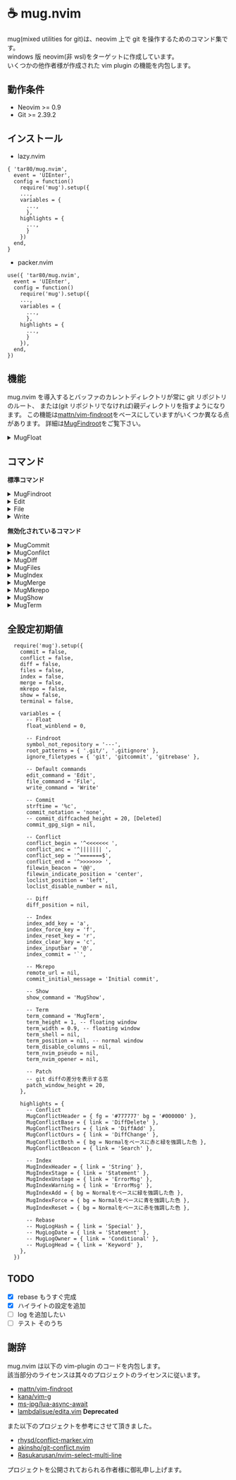 # ☕ mug.nvim

mug(mixed utilities for git)は、neovim 上で git を操作するためのコマンド集です。  
windows 版 neovim(非 wsl)をターゲットに作成しています。  
いくつかの他作者様が作成された vim plugin の機能を内包します。

## 動作条件

- Neovim >= 0.9
- Git >= 2.39.2

## インストール

- lazy.nvim

```lua:lazy.nvim
{ 'tar80/mug.nvim',
  event = 'UIEnter',
  config = function()
    require('mug').setup({
    ...,
    variables = {
      ...,
      },
    highlights = {
      ...,
      }
    })
  end,
}
```

- packer.nvim

```lua:packer.nvim
use({ 'tar80/mug.nvim',
  event = 'UIEnter',
  config = function()
    require('mug').setup({
    ...,
    variables = {
      ...,
      },
    highlights = {
      ...,
      }
    }),
  end,
})
```

## 機能

mug.nvim を導入するとバッファのカレントディレクトリが常に git リポジトリのルート、
または(git リポジトリでなければ)親ディレクトリを指すようになります。
この機能は[mattn/vim-findroot](https://github.com/mattn/vim-findroot)をベースにしていますがいくつか異なる点があります。
詳細は[MugFindroot](#MugFindroot)をご覧下さい。

<details>
<summary>MugFloat</summary>

mug が生成するフローティングウィンドウ(MugFloat)には其々のコマンドで使用するキーマップの他に、
一律で以下のキーマップが設定されます。また、MugFloat が存在する間`<C-W>p`が上書きされ
MugFloat のフォーカスに割り当てられます。

| キー             | 説明           |
| :--------------- | :------------- |
| q, \<ESC>        | フロート閉じる |
| g?               | キーマップ参照 |
| \<count>M-[hjkl] | フロート移動   |

**variables**

- float_winblend `integer`(上書き)  
  背景の疑似透過性を指定します。

[float.webm](https://user-images.githubusercontent.com/45842304/218292617-887a15b2-39dd-41c3-8ca0-fc913868c0b5.webm)

</details>

## コマンド

**標準コマンド**

<details>
<summary>MugFindroot</summary>

```lua:
require('mug').setup({
  variables = {
    symbol_not_repository = '---',
    root_patterns = { '.git/', '.gitignore' },
    ignore_filetypes = { 'git', 'gitcommit', 'gitrebase' },
  }
})
```

**:MugFindroot [stopglobal|stoplocal]**

mug の標準機能です。[mattn/vim-findroot](https://github.com/mattn/vim-findroot) をベースに独自の変更を加えてあります。

- vim-findroot は標準で様々なプロジェクトルートマーカーに対応していますが、mug が対応するのは git のみです。
  また、ディレクトリを下層へ移動する時に動作を抑制するオプションはありません。

- MugFindroot は自動実行されます。手動実行時には実行結果の詳細が出力されます。
  引数`stopglobal` `stoplocal`を指定すると其々`g:mug_findroot_disable=v:true` `b:mug_findroot_disable=v:true`が設定され
  自動実行を抑制します。解除は`MugFindroot`、または`unlet g:mug_findroot_disable` `unlet b:mug_findroot_disable`を実行します。

- MugFindroot が git リポジトリを検知したとき、ブランチ名、ブランチのデタッチ状態、インデックスを取得し、
  其々`b:mug_branch_name` `b:mug_branch_info` `b:mug_branch_stats`を設定します。
  `b:mug_branch_stats`はインデックスの状態をテーブル{ s = stage, u = unstate, c = conflict }として保持します。
  ブランチのキャッシュ・デタッチ状態の取得は[kana/vim-g/branch](https://github.com/kana/vim-g)の機能を取り入れています。

**variables**

- symbol_not_repository(上書き)  
  カレントディレクトリが git リポジトリではなかったときに b:mug_branch_name に設定される文字列です。

- root_patterns `table`(上書き)  
  記述フォーマットは vim-findroot の root marker patterns に倣います。優先度があり、先に記述されたパターンが優先されます。
  以下のようなディレクトリ構造を持つファイル file.vim を開いたときにカレントディレクトリは
  `root_patterns`の値により、表のように設定されます。

  ```text:
  main/
    ├ .git/
    ├ submodule/
    │   ├ .git/
    │   ├ script/
    │   │   ├ .gitignore
    │   │   └ file.vim
    │   └ .gitignore
    ├ .gitmodules
    └ .gitignore
  ```

  | root_patterns                  | current directory     |
  | :----------------------------- | :-------------------- |
  | .gitmodules, .git/, .gitignore | main                  |
  | .git/, .gitignore              | main/submodule        |
  | .gitignore                     | main/submodule/script |

- ignore_filetypes `table`(追加)  
  指定したファイルタイプは MugFindroot 自動実行の対象外となります。
  ファイルタイプに`*`(ワイルドカード)は指定できません。

</details>
<details>
<summary>Edit</summary>

```lua:
require('mug').setup({
  variables = {
    edit_command = 'Edit',
  }
})
```

**:Edit [!] [\<filespec>]**

カレントファイルの親ディレクトリを基準に`:edit[!] [<filespec>]`を実行します。

**variables**

- edit_command `string`(上書き)  
  コマンド`Edit`を別名で登録します。コマンドが不要であれば`""`空文字を指定します。

</details>
<details>
<summary>File</summary>

```lua:
require('mug').setup({
  variables = {
    file_command = 'File',
  }
})
```

**:File[!] \<newname>**

カレントファイルの親ディレクトリを基準に`:file[!] <newname>`を実行します。

**variables**

- file_command `string`(上書き)  
  コマンド`File`を別名で登録します。コマンドが不要であれば`""`空文字を指定します。

</details>
<details>
<summary>Write</summary>

```lua:
require('mug').setup({
  variables = {
    write_command = 'Write'
  }
})
```

**:Write[!]**

`:update | git add`を実行します。`!`を付けると`--force`が付加されます。

**variables**

- write_command `string`(上書き)  
  コマンド`Write`を別名で登録します。コマンドが不要であれば`""`空文字を指定します。

</details>

**無効化されているコマンド**

<details>
<summary>MugCommit</summary>

```lua:
require('mug').setup({
  commit = true,
  variables = {
    strftime = '%c',
    commit_notation = 'none',
    commit_gpg_sign = nil,
    patch_window_height = 20,
  }
})
```

**:MugCommit[!] [\<sub-command>] [\<commit-message>]**

引数なしで実行するとコミット編集バッファを開きます。`!`を付けると最初に`git add .`を実行します。  
`<sub-command>`には以下のいずれかを指定できます。

- `amend` ステージされた変更を HEAD に追加します。
- `empty` 空コミットを作成します。コミットメッセージには"empty commit(created by mug)"が設定されます。
- ~~`fixup`~~ **Deleted**
- `rebase` 現在使用するとエラーがでます。 fixup の代替。
- `m <commit-message>` 直接コミットメッセージを入力できます。スペースを含む場合でも""で括る必要はありません。

**:MugCommitSign[!] [\<sub-command>] [\<commit-message>]**

オプション`--gpg-sign`を付加します。使用する署名を指定する場合は、variables に`commit_gpg_sign`を設定します。

**コミット編集バッファ**

コミットメッセージの詳細編集用に、`commit_notation`で指定したテンプレート(COMMIT_EDITMSG)をタブで開きます。  
コミット編集バッファには、スペルチェック、短縮入力、キーマップが設定されます。

| モード |      キー       | 説明                                |
| :----: | :-------------: | :---------------------------------- |
|   n    |        ^        | スペルチェックをトグル              |
|   n    |       gd        | 差分バッファを水平方向にトグル      |
|   n    |       gD        | 差分バッファを縦方向にトグル        |
|  n,i   |       F5        | 時刻の挿入                          |
|   n    |       F6        | HEAD のコミットメッセージを書き出す |
|   n    | q(差分バッファ) | 差分バッファ閉じる(キャッシュ削除)  |

NOTE: 差分バッファはトグルしても更新されません。更新が必要なときは`q`で一度バッファを閉じます。

コミット編集バッファは`git commit`で開かれたバッファではないため如何なる変更もリポジトリに影響を与えません。
コミットの作成にはコマンドを使用します。

- `:C` commit
- `:CA` commit amend
- `:CE` commit empty
- `:CS` commit-sign
- `:CSA` commit-sign amend

**variables**

- strftime `string`(上書き)  
  `<F5>`で挿入する時刻の書式を指定します。

- commit_notation `string`(上書き)  
  コミットの形式を指定します。`conventional` `genaral` `none`が指定でき、
  指定した形式に合わせたコミットテンプレートと短縮入力が設定されます。  
  また、`mug/lua/template/`内に`<user-template>`と`<user-template>.lua`を作成し、
  `commit_notation = <user-template>`を指定することでユーザー設定が適用されます。
  `<user-template>`はコミットテンプレート、`<user-template>.lua`は短縮入力の設定です。
  スクリプト内`M.additional_settings`に関数を設定すれば、キーマップやコマンドを追加することもできます。
  記述方法は他のテンプレートを参考にしてください。

- ~~commit_diffcached_height `integer`(上書き)~~ **Deleted**

- commit_gpg_sign `string`(上書き)  
  署名に使用する鍵(gpg)を指定します。  
  指定しない場合はデフォルト(コミッター ID)になります。

- patch_window_height `integer`(上書き)
  差分バッファの高さを指定します。

[commit.webm](https://user-images.githubusercontent.com/45842304/222901039-977a589f-6d05-4dc1-9fdf-7af001c971e5.webm)

</details>
<details>
<summary>MugConfilct</summary>

```lua:
require('mug').setup({
  conflict = true,
  variables = {
    loclist_position = 'left',
    loclist_disable_number = ,
    filewin_beacon = '@@',
    filewin_indicate_position = 'center',
    conflict_begin = '^<<<<<<< ',
    conflict_anc = '^||||||| ',
    conflict_sep = '^=======$',
    conflict_end = '^>>>>>>> '
  }
})
```

**:MugConflict**

新規タブを開き、`git merge`によってコンクリクトしたハンクを抽出、ロケーションリストに展開します。  
[rhysd/conflict-marker.vim](https://github.com/rhysd/conflict-marker.vim/)と似たような操作をロケーションリスト上で実行できます。
conflict-marker は、コンフリクトのあるバッファに対してキーが設定されますが、
MugConflict はロケーションリストにキーを設定します。

- ロケーションリストの表示中は`g:mug_loclist_loaded=v:true`が設定されます。
- ロケーションリストでカーソル移動するとファイルウインドウの表示位置が連動します。
- `<CR>`を押すと、カーソルと表示位置を Ours-Theirs 間で往復します。
- `w`(更新内容を保存)実行後に全てのコンフリクトが解消されていた場合、継続してコミットの作成を促す選択肢を表示します。
- undo/redo は仮対応しています。ハイライトが一致しなかったりします。
- conflict-marker と併用できます。MugConflict 実行時は重複するハイライトが上書きされます。

|      キー      | 説明                                      |
| :------------: | :---------------------------------------- |
|       q        | タブ閉じる                                |
|       w        | すべての更新内容を保存                    |
|       g?       | キーマップ参照                            |
|       o        | Ours-commit の差分でハンクを置き換え      |
|       t        | Theirs-commit の差分でハンクを置き換え    |
|       b        | Base-commit の差分でハンクを置き換え      |
|       B        | Ours, Theirs 両方の差分でハンクを置き換え |
|       ^        | filewindow の連動状態をトグル             |
| \<C-u>, \<C-d> | filewindow のカーソルを 1/2 ページ移動    |
| \<C-j>, \<C-k> | filewindow のカーソルを 1 行移動          |

**variables**

- loclist_position `string`(上書き)  
  ロケーションリストの表示位置を指定します。`top` `bottom` `lef` `right`を指定します。

- loclist_disable_number `boolean`(上書き)  
  ロケーションリストの行番号を非表示にするなら`true`を指定します。

- filewin_beacon `string`(上書き)  
  ハンクの開始位置(signcolumn)に表示される文字を指定します。

- filewin_indicate_position `string`(上書き)  
  ファイルウインドウ連動時の、ハンクの画面上の位置です。  
  `upper` `center` `lower`から指定します。

**highlights**

- MugConflictHeader `fg=#777777 bg=#000000`
- MugConflictBase `DiffDelete`
- MugConflictTheirs `DiffAdd`
- MugConflictOurs `DiffChange`
- MugConflictBoth `Normal`をベースに赤と緑を強調した色
- MugConflictBeacon `Search`

[conflict.webm](https://user-images.githubusercontent.com/45842304/222901105-84ba9c08-9f06-4bd9-ab33-701f8df9c4ac.webm)

</details>
<details>
<summary>MugDiff</summary>

```lua:
require('mug').setup({
  diff = true,
  variables = {
    diff_position = ,
  }
})
```

カレントファイルと指定した tree-ish との差分を vimdiff で表示します。  
差分バッファの表示中は独自のキーマップが割り当てられます。

| モード | キー | 説明                |
| :----: | :--: | :------------------ |
|  n,x   |  du  | `Diffupdate`を実行  |
|   x    |  do  | 選択範囲を`Diffget` |
|   x    |  dp  | 選択範囲を`Diffput` |
|   x    |  dd  | 選択範囲を削除      |

**:MugDiff [\<posotion>] [\<treeish>] [\<pathspec>]**

`<position>`に`:new`バッファを開き、`git cat-file -p <treeish>:<pathspec>`の結果を展開します。

- 引数`<position>`は、差分バッファを開く位置です。カレントバッファを起点に`top` `bottom` `left` `right`を指定できます。
  初期値は`diffopt`の値から決定されます。また、`diff_position`で標準の位置を指定できます。
- 引数`<treeish>`の初期値は`""`(空文字)です。
- 引数`<pathspec>`の初期値は`%`です。

**:MugDiffFetchRemote [\<posotion>] [\<branchname>] [\<pathspec>]**

`git fetch orgin <branchname>`を実行後、`<position>`に`:new`バッファを開き、`git cat-file -p origin/<branchname>:<pathspec>`の結果を展開します。

- 引数`<branchname>`の初期値は現在アクティブなブランチ名です。

**variables**

- diff_position `string`(上書き)  
  `<position>`のデファルト値を`top` `bottom` `left` `right`のいずれかを指定します。

</details>
<details>
<summary>MugFiles</summary>

```lua:
require('mug').setup({
  files = true,
})
```

**:MugFileMove[!] \<pathspec>**

カレントファイルに対し`git mv <current-filepath> <pathspec>`を適用し、バッファを開き直します。
`<pathspec>`はカレントディレクトリを基準とします。  
`!`を付けると`--force`が付加されます。

**:MugFileRename[!] \<newname>**

カレントファイルに対し`git -C <parent-directory> mv <current-filename> <newname>`を適用し、バッファを開き直します。
`<newname>`はカレントファイルの親ディレクトリを基準とし、パスの指定はできません。  
`!`を付けると`--force`が付加されます。

**:MugFileDelete[!]**

カレントファイルをリポジトリのインデックスから削除します。  
`!`を付けるとファイル自体も削除されます。

</details>
<details>
<summary>MugIndex</summary>

```lua:
require('mug').setup({
  index = true,
  variables = {
    index_add_key = 'a',
    index_force_key = 'f',
    index_reset_key = 'r',
    index_clear_key = 'c',
    index_input_bar = '@',
    index_commit = '`',
    index_auto_update = false,
  }
})
```

**:MugIndex[!]**

`git status`の結果をフローティングウインドウに出力します。`!`を付けると`--ignored`が付加されます。  
行ごとに Stage・Unstage・Force stage を選択でき、`<CR>`で実行されます。一番上の行を選択すると全体が選択状態になり、
最下行にはエラーが表示されます。  
MugIndex ウインドウには独自のキーマップが割り当てられます。

|  キー   | 説明                          |
| :-----: | :---------------------------- |
|    a    | 行を選択(Stage)               |
|    f    | 行を選択(Force stage)         |
|    r    | 行を選択(Unstage)             |
|    c    | 選択状態をクリア              |
|  J, K   | 行を選択(Stage)後カーソル移動 |
|   gf    | 行のパスを開く                |
|   gd    | 行のパスを`MugDiff`           |
|  \<F5>  | リストを更新                  |
|    @    | コミットメッセージ入力バー    |
| shift+@ | `MugCommit`を実行             |

コミット入力バー

|     キー     | 説明                           |
| :----------: | :----------------------------- |
| \<C-o>\<C-s> | オプション`--gpg-sign`をトグル |
| \<C-o>\<C-a> | オプション`--amend`をトグル    |

**variables**

- index_add_key `string`(上書き)  
  行選択(Stage)に使用するキーを指定します。

- index_force_key `string`(上書き)  
  行選択(Force stage)に使用するキーを指定します。

- index_reset_key `string`(上書き)  
  行選択(Reset)に使用するキーを指定します。

- index_clear_key `string`(上書き)  
  選択状態をクリアするキーを指定します。

- index_input_bar `string`(上書き)  
  コミット入力バーの呼び出しキーを指定します。

- index_commit `string`(上書き)  
  `MugCommit`の実行キーを指定します。

- index_auto_update `boolean`(上書き)  
  MugIndex のフロートウィンドウを離れてから、戻ったときに  
  `git status`を実行しリストを更新します。

**highlights**

- MugIndexHeader `String`
- MugIndexStage `Statement`
- MugIndexUnstage `ErrorMsg`
- MugIndexWarning `ErrorMsg`

[index.webm](https://user-images.githubusercontent.com/45842304/222901145-ee3044e0-3206-4936-8130-e319d84ac95d.webm)

</details>
<details>
<summary>MugMerge</summary>

```lua:
require('mug').setup({
  MugMerge = true,
})
```

**:MugMerge[!] \<branchname> [\<options>]**

コミットを作って、カレントブランチに\<branchname>をマージ。  
`git -c merge.conflictstyle=diff3 merge --no-ff [<options>] <branchname>`を実行し、コミットメッセージの編集を確認する選択肢を表示します。
コンフリクト発生時には、処理を継続するか中止するかの選択肢を表示します。  
[!]を付けると、\<options>の補完候補が`--strategy-option=ours` `--strategy-option=theirs`の二択になります。
また、マージ継続中は補完候補が`--abort` `--continue` `--quit`の三択になります。

**:MugMergeFF[!] \<branchname> [\<options>]**

コミットは作らず、カレントブランチに\<branchname>をマージ。  
`git merge --ff-only [<options>] <branchname>`を実行します。コンフリクト発生時はエラーを返します。  
[!]を付けると、\<options>の補完候補が`--strategy-option=ours` `--strategy-option=theirs`の二択になります。

**:MugMergeTo[!] \<branchname>**

コミットは作らず、カレントブランチを\<branchname>にマージ。  
`git fetch . <current-branch>:<branchname>`を実行します。コンフリクト発生時はエラーを返します。  
[!]を付けると、`--force`が付加されます。

[merge.webm](https://user-images.githubusercontent.com/45842304/222901247-1a4937b7-a54c-405c-9d33-7eb9cb1734c9.webm)

</details>
<details>
<summary>MugMkrepo</summary>

```lua:
require('mug').setup({
  mkrepo = true,
  variables = {
    remote_url = nil,
    commit_initial_message = 'Initial commit',
  }
})
```

**:MugMkrepo [!] [\<pathspec>]**

指定したパスにリポジトリを作成後、`Initial commit`を作成し、上流ブランチを設定します。  
引数なしのときはカレントファイルの親ディレクトリに、パスを指定したときはそのパスに、名前を指定したときは
カレントファイルの親ディレクトリ下にその名前で、リポジトリを作成します。  
`!`を付けるとパス内のファイルを含めた`Initial commit`を作成します。  
すでにリポジトリが存在していたときはエラーを返します。

**variables**

- remote_url `string`(上書き)  
  リモートブランチの URL。HTTPS または、SSH を指定します。  
  未設定の場合、上流ブランチの設定に失敗します。

- commit_initial_message `string`(上書き)  
  初期化コミットに使用されるメッセージを指定します。

[mkrepo.webm](https://user-images.githubusercontent.com/45842304/219909055-10a63d23-597e-4008-a427-d67c226628c8.webm)

</details>
<details>
<summary>MugShow</summary>

```lua:
require('mug').setup({
  show = true,
  variables = {
    show_command = 'MugShow',
  }
})
```

**:MugShow[!] \<any>**

MugShow は git とは関連のないコマンドです。引数に指定した変数、関数、コマンドの結果をフローティングウインドウに出力します。
なんでもは表示できませんがそこそこ表示されます。  
引数入力時の接頭辞(接尾辞)によって、補完候補と出力対象が選択されます。関数には引数も指定できます。
補完候補は完全には対応できていません。

| 接頭辞       | 出力対象       | 使用例                       |
| :----------- | :------------- | :--------------------------- |
| `$`          | 環境変数       | `$vim`                       |
| `_G.`        | lua 変数       | `_G._VERSION`                |
| `[gwbtv]:`   | vim 変数       | `v:version`                  |
| `&`          | vim オプション | `&rtp`                       |
| `vim.`       | 関数           | `vim.loop`, `vim.loop.cwd()` |
| `()`(接尾辞) | vim 関数       | `expand('~')`                |
| `nvim_`      | nvim 関数      | `nvim_list_runtime_paths()`  |
| `:`          | コマンド       | `:version`                   |
| `MugShow!`   | shell コマンド | `ls`, `git show`             |

**variables**

- show_command `string`(上書き)  
  コマンド`MugShow`を別名で登録します。

[show.webm](https://user-images.githubusercontent.com/45842304/222901228-1674129e-630b-40cc-b1b6-31964a560594.webm)

</details>

</details>
<details>
<summary>MugTerm</summary>

```lua:
require('mug').setup({
  terminal = true,
  variables = {
    term_command = 'MugTerm',
    term_height = 1,
    term_width = 0.9,
    term_shell = nil,
    term_position = nil,
    term_disable_columns = nil,
    term_nvim_pseudo = nil,
    term_nvim_opener = nil,
    }
  }
})
```

**:[\<count>]MugTerm[!] [\<position>] [\<command>]**

MugTerm は git とは関連のないコマンドです。バッファ、またはフローティングウィンドウで
シェルを開きます。ターミナル内でエディタを必要とする git コマンドを実行したときに
neovim をネストさせない機能があります。

- `<count>`にはバッファのサイズを指定できます。横幅の最低値は`20`、高さの最低値は`3`が設定されています。
- 引数`<position>`はターミナルを開く位置です。カレントバッファを起点に`top` `bottom` `left` `right` `float`を指定できます。
  初期値は`top`です。`term_position`で初期値を変更できます。
- 引数`<command>`はターミナルで実行するコマンドです。コマンド終了時にバッファは閉じられます。  
  `tig` `lazygit`などのインターフェイスを持つコマンドを指定します。
- `!`を付けると git commit などの実行時に、ターミナル内ではなくタブにバッファを開きます。
  この機能は[lambdalisue/edita.vim](https://github.com/lambdalisue/edita.vim)をベースにしています。
  edita.vim では環境変数`EDITOR`を書き換えますが、MugTerm では`GIT_EDITOR`を書き換えます。
  variables`term_nvim_pseudo`を`true`に設定すると、`!`の有無に関わらず有効になります。

**variables**

- term_command `string`(上書き)  
  コマンド`MugTerm`を別名で登録します。

- term_height `float`(上書き)  
  フローティングウィンドウの高さを比率で指定します。

- term_width `float`(上書き)  
  フローティングウィンドウの横幅を比率で指定します。

- term_shell `string`(上書き)  
  `<command>`を指定しなかったときに指定したシェルを実行します。初期値は`&shell`です。

- term_position `string`(上書き)  
  MugTerm の初期位置を設定します。`top` `bottom` `left` `right` `float`のいずれかを指定します。

- term_disable_columns `boolean`(上書き)  
  行番号などを非表示にします。

- term_nvim_pseudo `boolean`(上書き)  
  git commit などエディタが必要な git コマンドの実行時に、常に実行元のインスタンスで
  バッファを開くようになります。

- term_nvim_opener `string`(上書き)  
  `term_nvim_pseudo = ture`設定時にバッファを開く方法を指定します。初期値は`tabnew`です。

</details>

## 全設定初期値

```lua:
  require('mug').setup({
    commit = false,
    conflict = false,
    diff = false,
    files = false,
    index = false,
    merge = false,
    mkrepo = false,
    show = false,
    terminal = false,

    variables = {
      -- Float
      float_winblend = 0,

      -- Findroot
      symbol_not_repository = '---',
      root_patterns = { '.git/', '.gitignore' },
      ignore_filetypes = { 'git', 'gitcommit', 'gitrebase' },

      -- Default commands
      edit_command = 'Edit',
      file_command = 'File',
      write_command = 'Write'

      -- Commit
      strftime = '%c',
      commit_notation = 'none',
      -- commit_diffcached_height = 20, [Deleted]
      commit_gpg_sign = nil,

      -- Conflict
      conflict_begin = '^<<<<<<< ',
      conflict_anc = '^||||||| ',
      conflict_sep = '^=======$',
      conflict_end = '^>>>>>>> ',
      filewin_beacon = '@@',
      filewin_indicate_position = 'center',
      loclist_position = 'left',
      loclist_disable_number = nil,

      -- Diff
      diff_position = nil,

      -- Index
      index_add_key = 'a',
      index_force_key = 'f',
      index_reset_key = 'r',
      index_clear_key = 'c',
      index_inputbar = '@',
      index_commit = '`',

      -- Mkrepo
      remote_url = nil,
      commit_initial_message = 'Initial commit',

      -- Show
      show_command = 'MugShow',

      -- Term
      term_command = 'MugTerm',
      term_height = 1, -- floating window
      term_width = 0.9, -- floating window
      term_shell = nil,
      term_position = nil, -- normal window
      term_disable_columns = nil,
      term_nvim_pseudo = nil,
      term_nvim_opener = nil,

      -- Patch
      -- git diffの差分を表示する窓
      patch_window_height = 20,
    },

    highlights = {
      -- Conflict
      MugConflictHeader = { fg = '#777777' bg = '#000000' },
      MugConflictBase = { link = 'DiffDelete' },
      MugConflictTheirs = { link = 'DiffAdd' },
      MugConflictOurs = { link = 'DiffChange' },
      MugConflictBoth = { bg = Normalをベースに赤と緑を強調した色 },
      MugConflictBeacon = { link = 'Search' },

      -- Index
      MugIndexHeader = { link = 'String' },
      MugIndexStage = { link = 'Statement' },
      MugIndexUnstage = { link = 'ErrorMsg' },
      MugIndexWarning = { link = 'ErrorMsg' },
      MugIndexAdd = { bg = Normalをベースに緑を強調した色 },
      MugIndexForce = { bg = Normalをベースに青を強調した色 },
      MugIndexReset = { bg = Normalをベースに赤を強調した色 },

      -- Rebase
      -- MugLogHash = { link = 'Special' },
      -- MugLogDate = { link = 'Statement' },
      -- MugLogOwner = { link = 'Conditional' },
      -- MugLogHead = { link = 'Keyword' },
    },
  })
```

## TODO

- [x] rebase もうすぐ完成
- [x] ハイライトの設定を追加
- [ ] log を追加したい
- [ ] テスト そのうち

## 謝辞

mug.nvim は以下の vim-plugin のコードを内包します。  
該当部分のライセンスは其々のプロジェクトのライセンスに従います。

- [mattn/vim-findroot](https://github.com/mattn/vim-findroot)
- [kana/vim-g](https://github.com/kana/vim-g)
- [ms-jpg/lua-async-await](https://github.com/ms-jpq/lua-async-await)
- [lambdalisue/edita.vim](https://github.com/lambdalisue/edita.vim) **Deprecated**

また以下のプロジェクトを参考にさせて頂きました。

- [rhysd/conflict-marker.vim](https://github.com/rhysd/conflict-marker.vim/)
- [akinsho/git-conflict.nvim](https://github.com/akinsho/git-conflict.nvim)
- [Rasukarusan/nvim-select-multi-line](https://github.com/Rasukarusan/nvim-select-multi-line)

プロジェクトを公開されておられる作者様に御礼申し上げます。
